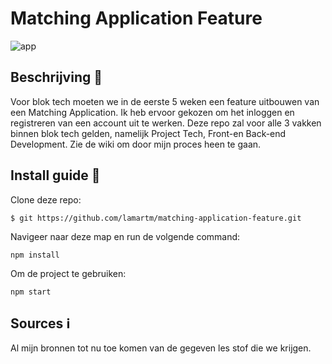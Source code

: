 # Matching Application Feature

![app](https://i.postimg.cc/VLV0r2p0/game-cu.png)


## Beschrijving 📖
Voor blok tech moeten we in de eerste 5 weken een feature uitbouwen van een Matching Application. Ik heb ervoor gekozen om het inloggen en registreren van een account uit te werken. Deze repo zal voor alle 3 vakken binnen blok tech gelden, namelijk Project Tech, Front-en Back-end Development. Zie de wiki om door mijn proces heen te gaan.

## Install guide 🚀
Clone deze repo:

```$ git https://github.com/lamartm/matching-application-feature.git```

Navigeer naar deze map en run de volgende command:

``` npm install ```

Om de project te gebruiken:

``` npm start ```

## Sources ℹ️
Al mijn bronnen tot nu toe komen van de gegeven les stof die we krijgen.
